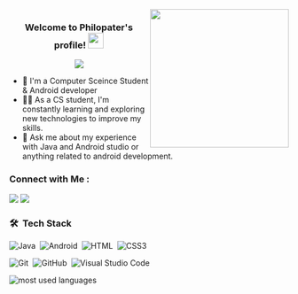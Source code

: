 <img width="250" align="right" src="https://c.tenor.com/_DOBjnGspYAAAAAM/code-coding.gif">

<h3 align="center">
  Welcome to Philopater's profile!
  <img src="https://media.giphy.com/media/hvRJCLFzcasrR4ia7z/giphy.gif" width="28">
</h3>

<!-- Typing SVG by DenverCoder1 - https://github.com/DenverCoder1/readme-typing-svg -->
<p align="center">
  <a href="https://github.com/DenverCoder1/readme-typing-svg"><img src="https://readme-typing-svg.herokuapp.com/?lines=Android%20Developer;Always%20learning%20new%20things&font=Fira%20Code&center=true&width=440&height=45&color=f75c7e&vCenter=true&size=22"></a>
</p> 

- 🏢 I'm a Computer Sceince Student & Android developer
- 👨‍💻 As a CS student, I'm constantly learning and exploring new technologies to improve my skills.
- 💬 Ask me about my experience with Java and  Android studio  or anything related to android development.


### Connect with Me :

<a href="https://www.linkedin.com/in/philopater-ghabrial-0482b3256/" target="_blank"><img src="https://img.shields.io/badge/-Philopater%20Odelf-0077B5?style=for-the-badge&logo=Linkedin&logoColor=white"/></a>
<a href="https://www.facebook.com/philo.odolf?mibextid=ZbWKwL" target="_blank"><img src="https://img.shields.io/badge/-Philopater%20Odelf-0077B5?style=for-the-badge&logo=Facebook&logoColor=white"/></a>
<!-- <a href="https://www.instagram.com/karimkhaled924/" target="_blank"><img src="https://img.shields.io/badge/-karim%20Khaled-0077B5?style=for-the-badge&logo=instagram&logoColor=white"/></a> -->
### 🛠 &nbsp;Tech Stack
![Java](https://img.shields.io/badge/java-%23ED8B00.svg?style=for-the-badge&logo=openjdk&logoColor=white)&nbsp;
![Android](https://img.shields.io/badge/Android-3DDC84?style=for-the-badge&logo=android&logoColor=white)&nbsp;
![HTML](https://img.shields.io/badge/HTML-%23E34F26?style=for-the-badge&logo=HTML5&logoColor=white)&nbsp;
![CSS3](https://img.shields.io/badge/css3-%231572B6.svg?style=for-the-badge&logo=css3&logoColor=white)&nbsp;
<!-- ![React.js](https://img.shields.io/badge/-React-05122A?style=flat&logo=react) -->
![Git](https://img.shields.io/badge/-Git-05122A?style=flat&logo=git)&nbsp;
![GitHub](https://img.shields.io/badge/-GitHub-05122A?style=flat&logo=github)&nbsp;
![Visual Studio Code](https://img.shields.io/badge/-Visual%20Studio%20Code-05122A?style=flat&logo=visual-studio-code&logoColor=007ACC)&nbsp;
<!-- ![Sass](https://img.shields.io/badge/-Sass-05122A?style=flat&logo=sass)&nbsp; -->




<img align="left" src="https://github-readme-stats.vercel.app/api/top-langs?username=Philoodelf&show_icons=true&locale=en&layout=compact&theme=radical" alt="most used languages" />
<br>

